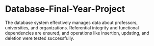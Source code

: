 # Database-Final-Year-Project
The database system effectively manages data about professors, universities, and organizations. Referential integrity and functional dependencies are ensured, and operations like insertion, updating, and deletion were tested successfully.
